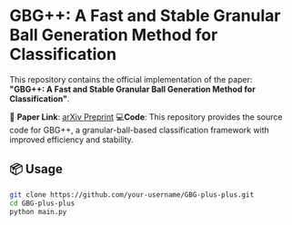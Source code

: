 # GBG++: A Fast and Stable Granular Ball Generation Method for Classification

This repository contains the official implementation of the paper:  
​**​"GBG++: A Fast and Stable Granular Ball Generation Method for Classification"​**​.

📄 ​**​Paper Link​**​: [arXiv Preprint](https://arxiv.org/abs/2305.18450) 
💻 ​**​Code​**​: This repository provides the source code for GBG++, a granular-ball-based classification framework with improved efficiency and stability.

## 📦 Usage
```bash
git clone https://github.com/your-username/GBG-plus-plus.git
cd GBG-plus-plus
python main.py
